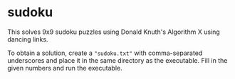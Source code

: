 # sudoku
This solves 9x9 sudoku puzzles using Donald Knuth's Algorithm X using dancing links. 

To obtain a solution, create a `"sudoku.txt"` with comma-separated underscores and place it in the same directory as the executable. Fill in the given numbers and run the executable.
